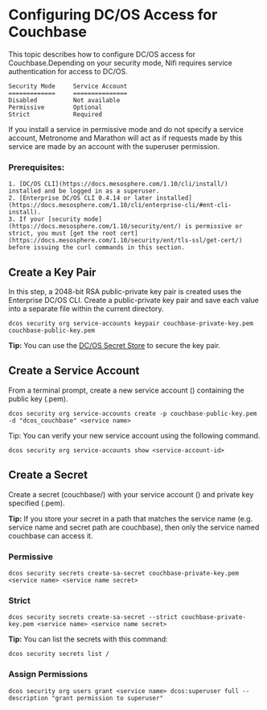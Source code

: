 # Configuring DC/OS Access for Couchbase

This topic describes how to configure DC/OS access for Couchbase.Depending on your security mode, Nifi requires service authentication for access to DC/OS.

    Security Mode     Service Account
    =============     ===============
    Disabled          Not available
    Permissive        Optional
    Strict 	          Required

If you install a service in permissive mode and do not specify a service account, Metronome and Marathon will act as if requests made by this service are made by an account with the superuser permission.

### Prerequisites:

    1. [DC/OS CLI](https://docs.mesosphere.com/1.10/cli/install/) installed and be logged in as a superuser.
    2. [Enterprise DC/OS CLI 0.4.14 or later installed](https://docs.mesosphere.com/1.10/cli/enterprise-cli/#ent-cli-install).
    3. If your [security mode](https://docs.mesosphere.com/1.10/security/ent/) is permissive or strict, you must [get the root cert](https://docs.mesosphere.com/1.10/security/ent/tls-ssl/get-cert/) before issuing the curl commands in this section.

## Create a Key Pair

In this step, a 2048-bit RSA public-private key pair is created uses the Enterprise DC/OS CLI.
Create a public-private key pair and save each value into a separate file within the current directory.

   ```shell
   dcos security org service-accounts keypair couchbase-private-key.pem couchbase-public-key.pem
   ```  
**Tip:** You can use the [DC/OS Secret Store](https://docs.mesosphere.com/1.10/security/ent/secrets/) to secure the key pair.

## Create a Service Account

From a terminal prompt, create a new service account (<service-account-id>) containing the public key (<your-public-key>.pem).

   ```shell
   dcos security org service-accounts create -p couchbase-public-key.pem -d "dcos_couchbase" <service name>
   ``` 
Tip: You can verify your new service account using the following command.

   ```shell
   dcos security org service-accounts show <service-account-id>
   ``` 
## Create a Secret

Create a secret (couchbase/<secret-name>) with your service account (<service-account-id>) and private key specified (<private-key>.pem).

**Tip:** If you store your secret in a path that matches the service name (e.g. service name and secret path are couchbase), then only the service named couchbase can access it.

### Permissive     

   ```shell
   dcos security secrets create-sa-secret couchbase-private-key.pem <service name> <service name secret>
   ``` 
   
### Strict     

   ```shell
   dcos security secrets create-sa-secret --strict couchbase-private-key.pem <service name> <service name secret>
   ```    
**Tip:** You can list the secrets with this command:   
   ```shell
   dcos security secrets list /
   ```    

### Assign Permissions

   ```shell
   dcos security org users grant <service name> dcos:superuser full --description "grant permission to superuser" 
   ```    
